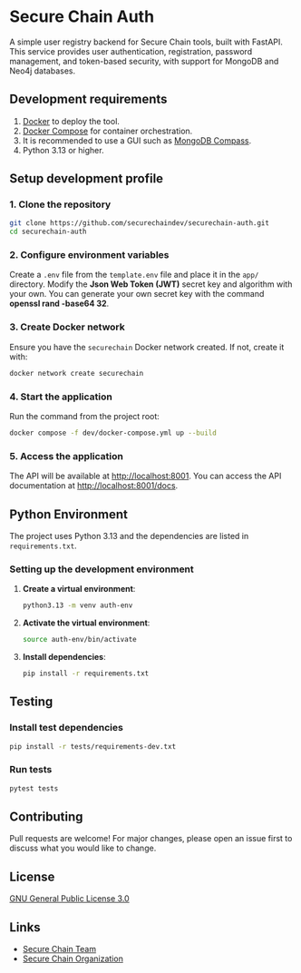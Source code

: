 # Secure Chain Auth

A simple user registry backend for Secure Chain tools, built with FastAPI. This service provides user authentication, registration, password management, and token-based security, with support for MongoDB and Neo4j databases.

## Development requirements

1. [Docker](https://www.docker.com/) to deploy the tool.
2. [Docker Compose](https://docs.docker.com/compose/) for container orchestration.
3. It is recommended to use a GUI such as [MongoDB Compass](https://www.mongodb.com/en/products/compass).
4. Python 3.13 or higher.

## Setup development profile

### 1. Clone the repository
```bash
git clone https://github.com/securechaindev/securechain-auth.git
cd securechain-auth
```

### 2. Configure environment variables
Create a `.env` file from the `template.env` file and place it in the `app/` directory. Modify the **Json Web Token (JWT)** secret key and algorithm with your own. You can generate your own secret key with the command **openssl rand -base64 32**.

### 3. Create Docker network
Ensure you have the `securechain` Docker network created. If not, create it with:
```bash
docker network create securechain
```

### 4. Start the application
Run the command from the project root:
```bash
docker compose -f dev/docker-compose.yml up --build
```

### 5. Access the application
The API will be available at [http://localhost:8001](http://localhost:8002). You can access the API documentation at [http://localhost:8001/docs](http://localhost:8002/docs).

## Python Environment
The project uses Python 3.13 and the dependencies are listed in `requirements.txt`.

### Setting up the development environment

1. **Create a virtual environment**:
   ```bash
   python3.13 -m venv auth-env
   ```

2. **Activate the virtual environment**:
   ```bash
   source auth-env/bin/activate
   ```

3. **Install dependencies**:
   ```bash
   pip install -r requirements.txt
   ```

## Testing

### Install test dependencies
```bash
pip install -r tests/requirements-dev.txt
```

### Run tests
```bash
pytest tests
```

## Contributing
Pull requests are welcome! For major changes, please open an issue first to discuss what you would like to change.

## License
[GNU General Public License 3.0](https://www.gnu.org/licenses/gpl-3.0.html)

## Links
- [Secure Chain Team](mailto:hi@securechain.dev)
- [Secure Chain Organization](https://github.com/securechaindev)
